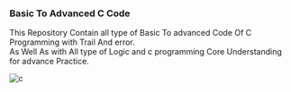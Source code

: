 <h3> Basic To Advanced C Code </h3>
This Repository Contain all type of Basic To advanced Code Of C Programming  with Trail And error.
<br>
As Well As with  All type of Logic and c programming Core Understanding for advance Practice. 


![c](https://github.com/AdityaDarade/C-Programming/assets/150779640/c67cfd2e-dcb6-4fd3-986a-ac0b88b626a2)


